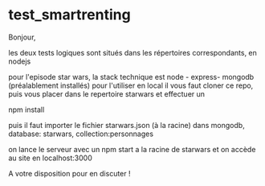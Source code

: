 # test_smartrenting

Bonjour,

les deux tests logiques sont situés dans les répertoires correspondants, en nodejs

pour l'episode star wars, la stack technique est node - express- mongodb (préalablement installés)
pour l'utiliser en local il vous faut cloner ce repo, puis vous placer dans le repertoire starwars et effectuer un 

npm install

puis il faut importer le fichier starwars.json (à la racine) dans mongodb, database: starwars, collection:personnages

on lance le serveur avec un npm start a la racine de starwars et on accède au site en localhost:3000

A votre disposition pour en discuter !


